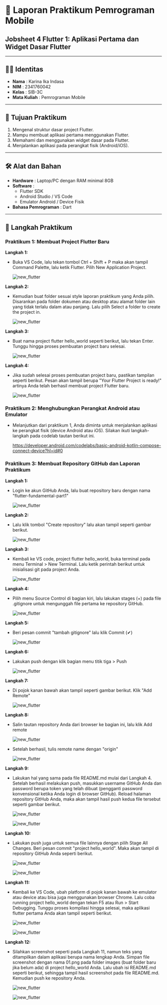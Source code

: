# 📱 Laporan Praktikum Pemrograman Mobile  

## Jobsheet 4 Flutter 1: Aplikasi Pertama dan Widget Dasar Flutter  

---

## 🙋‍♀️ Identitas  
- **Nama**  : Karina Ika Indasa  
- **NIM**   : 2341760042  
- **Kelas** : SIB-3C  
- **Mata Kuliah** : Pemrograman Mobile  

---

## 🎯 Tujuan Praktikum  
1. Mengenal struktur dasar project Flutter.  
2. Mampu membuat aplikasi pertama menggunakan Flutter.  
3. Memahami dan menggunakan widget dasar pada Flutter. 
4. Menjalankan aplikasi pada perangkat fisik (Android/iOS). 

---

## 🛠️ Alat dan Bahan
- **Hardware** : Laptop/PC dengan RAM minimal 8GB  
- **Software** :
  - Flutter SDK  
  - Android Studio / VS Code  
  - Emulator Android / Device Fisik  
- **Bahasa Pemrograman** : Dart  

--- 

## 📝 Langkah Praktikum  
### Praktikum 1: Membuat Project Flutter Baru
**Langkah 1:**
- Buka VS Code, lalu tekan tombol Ctrl + Shift + P maka akan tampil Command Palette, lalu ketik Flutter. Pilih New Application Project. 

  ![new_flutter](images/P1langkah1.png)

**Langkah 2:**
- Kemudian buat folder sesuai style laporan praktikum yang Anda pilih. Disarankan pada folder dokumen atau desktop atau alamat folder lain yang tidak terlalu dalam atau panjang. Lalu pilih Select a folder to create the project in.

  ![new_flutter](images/P1langkah2.png)

**Langkah 3:**
- Buat nama project flutter hello_world seperti berikut, lalu tekan Enter. Tunggu hingga proses pembuatan project baru selesai.

  ![new_flutter](images/P1langkah3.png)

**Langkah 4:**
- Jika sudah selesai proses pembuatan project baru, pastikan tampilan seperti berikut. Pesan akan tampil berupa "Your Flutter Project is ready!" artinya Anda telah berhasil membuat project Flutter baru.

  ![new_flutter](images/P1langkah4.png)

### Praktikum 2: Menghubungkan Perangkat Android atau Emulator
- Melanjutkan dari praktikum 1, Anda diminta untuk menjalankan aplikasi ke perangkat fisik (device Android atau iOS). Silakan ikuti langkah-langkah pada codelab tautan berikut ini.

  https://developer.android.com/codelabs/basic-android-kotlin-compose-connect-device?hl=id#0

### Praktikum 3: Membuat Repository GitHub dan Laporan Praktikum
**Langkah 1:**
- Login ke akun GitHub Anda, lalu buat repository baru dengan nama "flutter-fundamental-part1"

  ![new_flutter](images/P3langkah1.png)

**Langkah 2:**
- Lalu klik tombol "Create repository" lalu akan tampil seperti gambar berikut.

  ![new_flutter](images/P3langkah2.png)

**Langkah 3:**
- Kembali ke VS code, project flutter hello_world, buka terminal pada menu Terminal > New Terminal. Lalu ketik perintah berikut untuk inisialisasi git pada project Anda.

  ![new_flutter](images/P3langkah3.png)

**Langkah 4:**
- Pilih menu Source Control di bagian kiri, lalu lakukan stages (+) pada file .gitignore untuk mengunggah file pertama ke repository GitHub.

  ![new_flutter](images/P3langkah4.png)

**Langkah 5:**
- Beri pesan commit "tambah gitignore" lalu klik Commit (✔)

  ![new_flutter](images/P3langkah5.png)

**Langkah 6:**
- Lakukan push dengan klik bagian menu titik tiga > Push

  ![new_flutter](images/P3langkah6.png)

**Langkah 7:**
- Di pojok kanan bawah akan tampil seperti gambar berikut. Klik "Add Remote"

  ![new_flutter](images/P3langkah7.png)

**Langkah 8:**
- Salin tautan repository Anda dari browser ke bagian ini, lalu klik Add remote

  ![new_flutter](images/P3langkah8_1.png)

- Setelah berhasil, tulis remote name dengan "origin"

  ![new_flutter](images/P3langkah8_2.png)

**Langkah 9:**
- Lakukan hal yang sama pada file README.md mulai dari Langkah 4. Setelah berhasil melakukan push, masukkan username GitHub Anda dan password berupa token yang telah dibuat (pengganti password konvensional ketika Anda login di browser GitHub). Reload halaman repository GitHub Anda, maka akan tampil hasil push kedua file tersebut seperti gambar berikut.

  ![new_flutter](images/P3langkah9.png)

  ![new_flutter](images/P3langkah9_1.png)

**Langkah 10:**
- Lakukan push juga untuk semua file lainnya dengan pilih Stage All Changes. Beri pesan commit "project hello_world". Maka akan tampil di repository GitHub Anda seperti berikut.

  ![new_flutter](images/P3langkah10_1.png)

  ![new_flutter](images/P3langkah10_2.png)

**Langkah 11:**
- Kembali ke VS Code, ubah platform di pojok kanan bawah ke emulator atau device atau bisa juga menggunakan browser Chrome. Lalu coba running project hello_world dengan tekan F5 atau Run > Start Debugging. Tunggu proses kompilasi hingga selesai, maka aplikasi flutter pertama Anda akan tampil seperti berikut.

  ![new_flutter](images/P3langkah11_1.png)

  ![new_flutter](images/P3langkah11_2.png)

**Langkah 12:**
- Silahkan screenshot seperti pada Langkah 11, namun teks yang ditampilkan dalam aplikasi berupa nama lengkap Anda. Simpan file screenshot dengan nama 01.png pada folder images (buat folder baru jika belum ada) di project hello_world Anda. Lalu ubah isi README.md seperti berikut, sehingga tampil hasil screenshot pada file README.md. Kemudian push ke repository Anda.

  ![new_flutter](images/P3langkah12_1.png)

  ![new_flutter](images/P3langkah12_2.png)